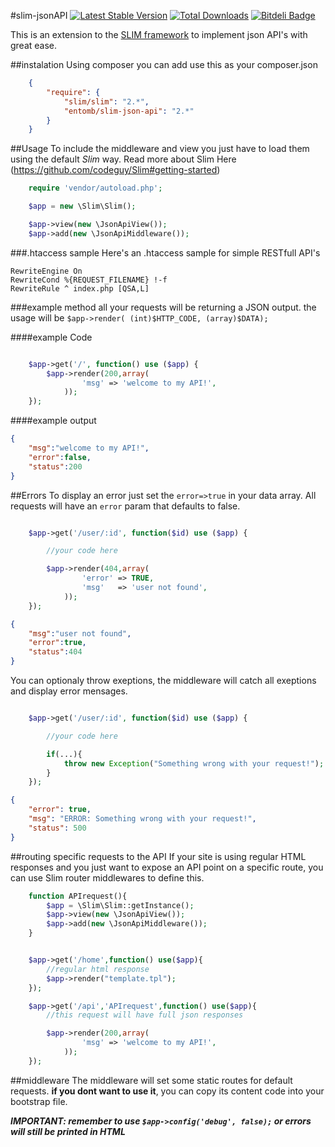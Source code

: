 #slim-jsonAPI
[![Latest Stable Version](https://poser.pugx.org/entomb/slim-json-api/v/stable.png)](https://packagist.org/packages/entomb/slim-json-api)
[![Total Downloads](https://poser.pugx.org/entomb/slim-json-api/downloads.png)](https://packagist.org/packages/entomb/slim-json-api)
[![Bitdeli Badge](https://d2weczhvl823v0.cloudfront.net/entomb/slim-json-api/trend.png)](https://bitdeli.com/free "Bitdeli Badge")

This is an extension to the [SLIM framework](https://github.com/codeguy/Slim) to implement json API's with great ease.

##instalation
Using composer you can add use this as your composer.json

```json
    {
        "require": {
            "slim/slim": "2.*",
            "entomb/slim-json-api": "2.*"
        }
    }

```

##Usage
To include the middleware and view you just have to load them using the default _Slim_ way.
Read more about Slim Here (https://github.com/codeguy/Slim#getting-started)

```php
    require 'vendor/autoload.php';

    $app = new \Slim\Slim();

    $app->view(new \JsonApiView());
    $app->add(new \JsonApiMiddleware());
```

###.htaccess sample
Here's an .htaccess sample for simple RESTfull API's
```
RewriteEngine On
RewriteCond %{REQUEST_FILENAME} !-f
RewriteRule ^ index.php [QSA,L]
```

###example method
all your requests will be returning a JSON output.
the usage will be `$app->render( (int)$HTTP_CODE, (array)$DATA);`

####example Code
```php

    $app->get('/', function() use ($app) {
        $app->render(200,array(
                'msg' => 'welcome to my API!',
            ));
    });

```


####example output
```json
{
    "msg":"welcome to my API!",
    "error":false,
    "status":200
}

```

##Errors
To display an error just set the `error=>true` in your data array.
All requests will have an `error` param that defaults to false.

```php

    $app->get('/user/:id', function($id) use ($app) {

        //your code here

        $app->render(404,array(
                'error' => TRUE,
                'msg'   => 'user not found',
            ));
    });

```
```json
{
    "msg":"user not found",
    "error":true,
    "status":404
}

```

You can optionaly throw exeptions, the middleware will catch all exeptions and display error mensages.

```php

    $app->get('/user/:id', function($id) use ($app) {

        //your code here

        if(...){
            throw new Exception("Something wrong with your request!");
        }
    });

```
```json
{
    "error": true,
    "msg": "ERROR: Something wrong with your request!",
    "status": 500
}

```


##routing specific requests to the API
If your site is using regular HTML responses and you just want to expose an API point on a specific route,
you can use Slim router middlewares to define this.

```php
    function APIrequest(){
        $app = \Slim\Slim::getInstance();
        $app->view(new \JsonApiView());
        $app->add(new \JsonApiMiddleware());
    }


    $app->get('/home',function() use($app){
        //regular html response
        $app->render("template.tpl");
    });

    $app->get('/api','APIrequest',function() use($app){
        //this request will have full json responses

        $app->render(200,array(
                'msg' => 'welcome to my API!',
            ));
    });
```


##middleware
The middleware will set some static routes for default requests.
**if you dont want to use it**, you can copy its content code into your bootstrap file.

***IMPORTANT: remember to use `$app->config('debug', false);` or errors will still be printed in HTML***
